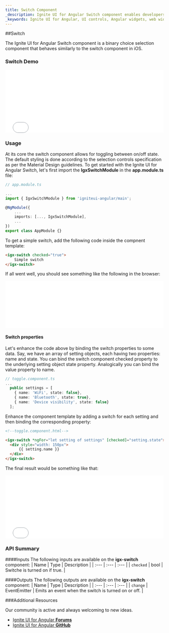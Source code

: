 ```yaml
---
title: Switch Component
_description: Ignite UI for Angular Switch component enables developers to use binary on/off or true/false data input functions within their applications.
_keywords: Ignite UI for Angular, UI controls, Angular widgets, web widgets, UI widgets, Angular, Native Angular Components Suite, Native Angular Controls, Native Angular Components Library, Angular Switch components, Angular Switch controls
---
```


##Switch
<p class="highlight">The Ignite UI for Angular Switch component is a binary choice selection component that behaves similarly to the switch component in iOS.</p>
<div class="divider"></div>

### Switch Demo
<div class="sample-container" style="height:200px">
<iframe src='{environment:demosBaseUrl}/switch-sample-2' width="100%" height="100%" seamless frameBorder="0"></iframe>
</div>
<div class="divider--half"></div>

### Usage

At its core the switch component allows for toggling between on/off state. The default styling is done according to the selection controls specification as per the Material Design guidelines.
To get started with the Ignite UI for Angular Switch, let's first import the **IgxSwitchModule** in the **app.module.ts** file:

```typescript
// app.module.ts

...
import { IgxSwitchModule } from 'igniteui-angular/main';

@NgModule({
    ...
    imports: [..., IgxSwitchModule],
    ...
})
export class AppModule {}
```

To get a simple switch, add the following code inside the compnent template:

```html
<igx-switch checked="true">
    Simple switch
</igx-switch>
```

If all went well, you should see something like the following in the browser:

<div class="sample-container" style="height: 150px">
<iframe src='{environment:demosBaseUrl}/switch-sample-1' width="100%" height="100%" seamless frameBorder="0"></iframe>
</div>

#### Switch properties

Let's enhance the code above by binding the switch properties to some data. Say, we have an array of setting objects, each having two properties: name and state. You can bind the switch component checked property to the underlying setting object state property. Analogically you can bind the value property to name.

```typescript
// toggle.component.ts
...
  public settings = [
    { name: 'WiFi', state: false},
    { name: 'Bluetooth', state: true},
    { name: 'Device visibility', state: false}
  ];

```
Enhance the component template by adding a switch for each setting and then binding the corresponding property:

```html
<!--toggle.component.html-->

<igx-switch *ngFor="let setting of settings" [checked]="setting.state">
  <div style="width: 150px">
      {{ setting.name }}
  </div>
</igx-switch>
```
The final result would be something like that:

<div class="sample-container" style="height: 200px">
<iframe src='{environment:demosBaseUrl}/switch-sample-2' width="100%" height="100%" seamless frameBorder="0"></iframe>
</div>

### API Summary

####Inputs
The following inputs are available on the **igx-switch** component:
| Name | Type | Description |
| :--- | :--- | :--- |
| `checked` | bool | Switche is turned on if true. |

<div class="divider"></div>

####Outputs
The following outputs are available on the **igx-switch** component:
| Name | Type | Description |
| :--- | :--- | :--- |
| `change` | EventEmitter | Emits an event when the switch is turned on or off. |

###Additional Resources

<div class="divider--half"></div>
Our community is active and always welcoming to new ideas.

* [Ignite UI for Angular **Forums**](https://www.infragistics.com/community/forums/f/ignite-ui-for-angular)
* [Ignite UI for Angular **GitHub**](https://github.com/IgniteUI/igniteui-angular)
